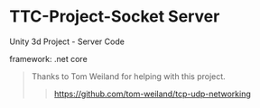 # TTC-Project-Socket Server
Unity 3d Project - Server Code

framework: .net core

>Thanks to Tom Weiland for helping with this project.
>>https://github.com/tom-weiland/tcp-udp-networking
